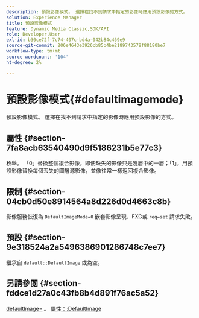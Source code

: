 ```yaml
---
description: 預設影像模式。 選擇在找不到請求中指定的影像時應用預設影像的方式。
solution: Experience Manager
title: 預設影像模式
feature: Dynamic Media Classic,SDK/API
role: Developer,User
exl-id: b30ce72f-7c74-407c-bd4a-042b84c469e9
source-git-commit: 206e4643e3926cb85b4be2189743578f88180be7
workflow-type: tm+mt
source-wordcount: '104'
ht-degree: 2%

---
```


# 預設影像模式{#defaultimagemode}

預設影像模式。 選擇在找不到請求中指定的影像時應用預設影像的方式。

## 屬性 {#section-7fa8acb63540490d9f5186231b5e77c3}

枚舉。 「0」替換整個複合影像，即使缺失的影像只是幾層中的一層；「1」，用預設影像替換每個丟失的圖層源影像，並像往常一樣返回複合影像。

## 限制 {#section-04cb0d50e8914564a8d226d0d4663c8b}

影像服務恢復為 `DefaultImageMode=0` 嵌套影像呈現、FXG或 `req=set` 請求失敗。

## 預設 {#section-9e318524a2a5496386901286748c7ee7}

繼承自 `default::DefaultImage` 或為空。

## 另請參閱 {#section-fddce1d27a0c43fb8b4d891f76ac5a52}

[defaultImage=](../../../../../is-api/image-catalog/image-serving-api-ref/c-image-catalog-reference/c-attributes-reference/r-is-cat-defaultimage.md#reference-8e9900e129f54ed68462a3c2fc3bc433) 。 [屬性：:DefaultImage](../../../../../is-api/http-ref/image-serving-api-ref/c-http-protocol-reference/c-command-reference/r-is-http-defaultimage.md#reference-209aa6ce830f490483412eb26af67fd2)
